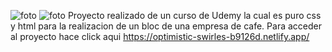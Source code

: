 ![foto](https://user-images.githubusercontent.com/67008931/110363647-92cb3880-8021-11eb-9247-259c63eb48cd.jpg)
![foto](https://user-images.githubusercontent.com/67008931/110363685-9d85cd80-8021-11eb-96a4-180bf795b365.jpg)
Proyecto realizado de un curso de Udemy la cual es puro css y html para la realizacion de un bloc de una empresa de cafe.
Para acceder al proyecto hace click aqui https://optimistic-swirles-b9126d.netlify.app/


